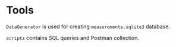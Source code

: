 # Tools

`DataGenerator` is used for creating `measurements.sqlite3` database.

`scripts` contains SQL queries and Postman collection.
